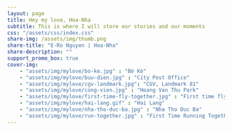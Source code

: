 ```yaml
---
layout: page
title: Hey my love, Hoa-Nha
subtitle: This is where I will store our stories and our moments
css: "/assets/css/index.css"
share-img: /assets/img/thumb.png
share-title: "E-Ro Nguyen | Hoa-Nha"
share-description: ""
support_promo_box: true
cover-img:
    - "assets/img/mylove/bo-ke.jpg" : "Bờ Kè"
    - "assets/img/mylove/buu-dien.jpg" : "City Post Office"
    - "assets/img/mylove/cgv-landmark.jpg": "CGV, Landmark 81"
    - "assets/img/mylove/cong-vien.jpg" : "Hoang Van Thu Park"
    - "assets/img/mylove/first-time-fly-together.jpg" : "First time fly together"
    - "assets/img/mylove/hai-lang.gif" : "Hai Lang"
    - "assets/img/mylove/nha-tho-duc-ba.jpg" : "Nha Tho Duc Ba"
    - "assets/img/mylove/run-together.jpg" : "First Time Running Together"
---
```

